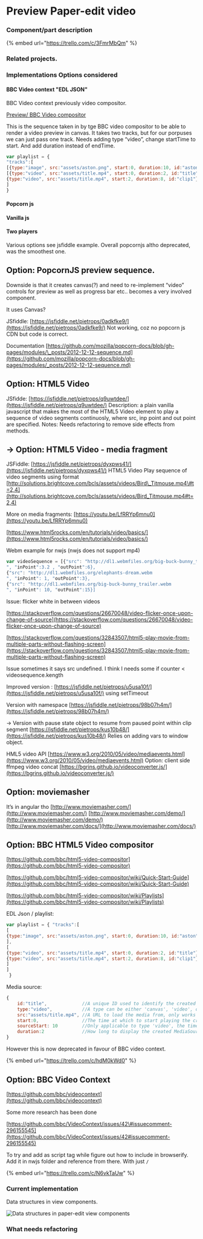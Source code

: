 # Preview Paper-edit video

### Component/part description

{% embed url="https://trello.com/c/3FmrMbQm" %}

### Related projects.

### Implementations Options considered

#### BBC Video context "EDL JSON"

BBC Video context previously video compositor.

[Preview/ BBC Video compositor](https://github.com/bbc/html5-video-compositor)

This is the sequence taken in by tge BBC video compositor to be able to render a video preview in canvas. It takes two tracks, but for our porpuses we can just pass one track. Needs adding type “video”, change startTime to start. And add duration instead of endTime.

```javascript
var playlist = {
"tracks":[
[{type:"image", src:"assets/aston.png", start:0, duration:10, id:"aston"}],
[{type:"video", src:"assets/title.mp4", start:0, duration:2, id:"title"},
{type:"video", src:"assets/title.mp4", start:2, duration:8, id:"clip1"}]
]
}
```

#### Popcorn js

#### Vanilla js

#### Two players

Various options see jsfiddle example. Overall popcornjs altho deprecated, was the smoothest one.

## Option: PopcornJS preview sequence.

Downside is that it creates canvas\(?\) and need to re-implement “video” controls for preview as well as progress bar etc.. becomes a very involved component.

It uses Canvas?

JSfiddle: [https://jsfiddle.net/pietrops/0adkfke9/](https://jsfiddle.net/pietrops/0adkfke9/) Not working, coz no popcorn js CDN but code is correct.

Documentation [https://github.com/mozilla/popcorn-docs/blob/gh-pages/modules/\_posts/2012-12-12-sequence.md](https://github.com/mozilla/popcorn-docs/blob/gh-pages/modules/_posts/2012-12-12-sequence.md)

## Option: HTML5 Video

JSfidde: [https://jsfiddle.net/pietrops/q9uwtdee/](https://jsfiddle.net/pietrops/q9uwtdee/) Description: a plain vanilla javascript that makes the most of the HTML5 Video element to play a sequence of video segments continuosly, where src, inp point and out point are specified. Notes: Needs refactoring to remove side effects from methods.

## → Option: HTML5 Video - media fragment

JSFiddle: [https://jsfiddle.net/pietrops/dyxpws41/](https://jsfiddle.net/pietrops/dyxpws41/) HTML5 Video Play sequence of video segments using format [http://solutions.brightcove.com/bcls/assets/videos/Bird\_Titmouse.mp4\#t=2,4](http://solutions.brightcove.com/bcls/assets/videos/Bird_Titmouse.mp4#t=2,4)

More on media fragments: [https://youtu.be/LfRRYp6mnu0](https://youtu.be/LfRRYp6mnu0)

[https://www.html5rocks.com/en/tutorials/video/basics/](https://www.html5rocks.com/en/tutorials/video/basics/)

Webm example for nwjs \(nwjs does not support mp4\)

```javascript
var videoSequence = [{"src": "http://dl1.webmfiles.org/big-buck-bunny_trailer.webm
", "inPoint":3.2 , "outPoint":6},
{"src": "http://dl1.webmfiles.org/elephants-dream.webm
", "inPoint": 1, "outPoint":3},
{"src": "http://dl1.webmfiles.org/big-buck-bunny_trailer.webm
", "inPoint": 10, "outPoint":15}] 
```



Issue: flicker white in between videos

[https://stackoverflow.com/questions/26670048/video-flicker-once-upon-change-of-source](https://stackoverflow.com/questions/26670048/video-flicker-once-upon-change-of-source)

[https://stackoverflow.com/questions/32843507/html5-play-movie-from-multiple-parts-without-flashing-screen](https://stackoverflow.com/questions/32843507/html5-play-movie-from-multiple-parts-without-flashing-screen)

Issue sometimes it says src undefined. I think I needs some if counter &lt; videosequence.kength

Improved version : [https://jsfiddle.net/pietrops/u5usa10f/](https://jsfiddle.net/pietrops/u5usa10f/) using setTimeout

Version with namespace [https://jsfiddle.net/pietrops/98b07h4m/](https://jsfiddle.net/pietrops/98b07h4m/)

→ Version with pause state object to resume from paused point within clip segment [https://jsfiddle.net/pietrops/kus10b48/](https://jsfiddle.net/pietrops/kus10b48/) Relies on adding vars to window object.

HML5 video API [https://www.w3.org/2010/05/video/mediaevents.html](https://www.w3.org/2010/05/video/mediaevents.html) Option: client side ffmpeg video concat [https://bgrins.github.io/videoconverter.js/](https://bgrins.github.io/videoconverter.js/)

## Option: moviemasher

It’s in angular tho [http://www.moviemasher.com/](http://www.moviemasher.com/) [http://www.moviemasher.com/demo/](http://www.moviemasher.com/demo/) [http://www.moviemasher.com/docs/](http://www.moviemasher.com/docs/)

## Option: BBC HTML5 Video compositor

[https://github.com/bbc/html5-video-compositor](https://github.com/bbc/html5-video-compositor)

[https://github.com/bbc/html5-video-compositor/wiki/Quick-Start-Guide](https://github.com/bbc/html5-video-compositor/wiki/Quick-Start-Guide)

[https://github.com/bbc/html5-video-compositor/wiki/Playlists](https://github.com/bbc/html5-video-compositor/wiki/Playlists)

EDL Json / playlist:

```javascript
var playlist = { "tracks":[ 
[
{type:"image", src:"assets/aston.png", start:0, duration:10, id:"aston"}
], 
[
{type:"video", src:"assets/title.mp4", start:0, duration:2, id:"title"},
{type:"video", src:"assets/title.mp4", start:2, duration:8, id:"clip1"}
]
]
 }
```

Media source:

```javascript
{
    id:"title",             //A unique ID used to identify the created MediaSource
    type:"video",           //A type can be either 'canvas', 'video', or 'image'
    src:"assets/title.mp4", //A URL to load the media from, only works for 'image' and 'video' types.  (See Element vs Source below) 
    start:0,                //The time at which to start playing the created MediaSource 
    sourceStart: 10         //Only applicable to type 'video', the time from within the source file to start playing.
    duration:2              //How long to display the created MediaSource for.
}
```

However this is now deprecated in favour of BBC video context.

{% embed url="https://trello.com/c/hdM0kWd0" %}

## Option: BBC Video Context

[https://github.com/bbc/videocontext](https://github.com/bbc/videocontext)

Some more research has been done

[https://github.com/bbc/VideoContext/issues/42\#issuecomment-296155545](https://github.com/bbc/VideoContext/issues/42#issuecomment-296155545)

To try and add as script tag while figure out how to include in browserify. Add it in nwjs folder and reference from there. With just `/`

{% embed url="https://trello.com/c/N6vkTaUw" %}

### Current implementation

Data structures in view components.

![Data structures in paper-edit view components](../../.gitbook/assets/data-structures-in-paperedit-view-components.png)

### What needs refactoring

